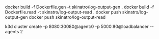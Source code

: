 docker build -f Dockerfile.gen -t skinatro/log-output-gen .
docker build -f Dockerfile.read -t skinatro/log-output-read .
docker push skinatro/log-output-gen
docker push skinatro/log-output-read

k3d cluster create -p 8080:30080@agent:0 -p 5000:80@loadbalancer --agents 2
